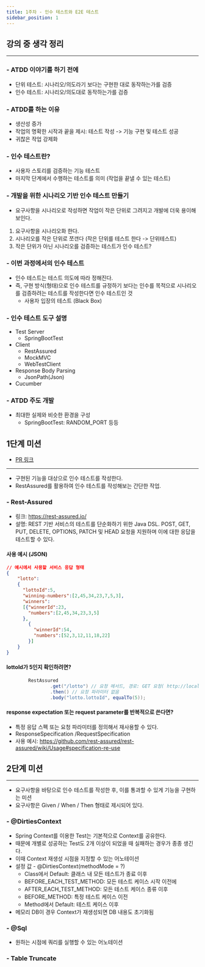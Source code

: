 ```yaml
---
title: 1주차 - 인수 테스트와 E2E 테스트
sidebar_position: 1
---
```

## 강의 중 생각 정리
---

### - ATDD 이야기를 하기 전에
- 단위 테스트: 시나리오/의도라기 보다는 구현한 대로 동작하는가를 검증
- 인수 테스트: 시나리오/의도대로 동작하는가를 검증


### - ATDD를 하는 이유
- 생산성 증가
- 작업의 명확한 시작과 끝을 제시: 테스트 작성 -> 기능 구현 및 테스트 성공
- 귀찮은 작업 강제화

### - 인수 테스트란?
- 사용자 스토리를 검증하는 기능 테스트
- 마지막 단계에서 수행하는 테스트를 의미 (작업을 끝낼 수 있는 테스트)


### - 개발을 위한 시나리오 기반 인수 테스트 만들기
- 요구사항을 시나리오로 작성하면 작업이 작은 단위로 그려지고 개발에 더욱 용이해 보인다.
1. 요구사항을 시나리오화 한다.
2. 시나리오를 작은 단위로 쪼갠다 (작은 단위를 테스트 한다 -> 단위테스트)
3. 작은 단위가 아닌 시나리오를 검증하는 테스트가 인수 테스트?


### - 이번 과정에서의 인수 테스트
- 인수 테스트는 테스트 의도에 따라 정해진다.
- 즉, 구현 방식(형태)으로 인수 테스트를 규정하기 보다는 인수를 목적으로 시나리오를 검증하려는 테스트를 작성한다면 인수 테스트인 것 
  - 사용자 입장의 테스트 (Black Box)

### - 인수 테스트 도구 설명
- Test Server
  - SpringBootTest
- Client
  - RestAssured
  - MockMVC
  - WebTestClient
- Response Body Parsing
  - JsonPath(Json)
- Cucumber


### - ATDD 주도 개발
- 최대한 실제와 비슷한 환경을 구성
  - SpringBootTest: RANDOM_PORT 등등


## 1단계 미션
- [PR 링크](https://github.com/next-step/atdd-subway-map/pull/609)
---
- 구현된 기능을 대상으로 인수 테스트를 작성한다.
- RestAssured를 활용하여 인수 테스트를 작성해보는 간단한 작업.

### - Rest-Assured
- 링크: https://rest-assured.io/
- 설명: REST 기반 서비스의 테스트를 단순화하기 위한 Java DSL. POST, GET, PUT, DELETE, OPTIONS, PATCH 및 HEAD 요청을 지원하며 이에 대한 응답을 테스트할 수 있다.


#### 사용 예시 (JSON)

```json
// 예시에서 사용할 서비스 응답 형태
{
    "lotto":
    {
      "lottoId":5, 
      "winning-numbers":[2,45,34,23,7,5,3], 
      "winners":
      [{"winnerId":23,
        "numbers":[2,45,34,23,3,5]
      },
        {
          "winnerId":54,
          "numbers":[52,3,12,11,18,22]
        }]
    }
}
```

#### lottoId가 5인지 확인하려면?
```java
        RestAssured
                .get("/lotto") // 요청 메서드, 경로: GET 요청( http://localhost:8080/lotto 
                .then() // 요청 파라미터 없음
                .body("lotto.lottoId", equalTo(5));
```
   
     
#### response expectation 또는 request parameter를 반복적으로 쓴다면?
- 특정 응답 스펙 또는 요청 파라미터를 정의해서 재사용할 수 있다.
- ResponseSpecification /RequestSpecification
- 사용 예시: https://github.com/rest-assured/rest-assured/wiki/Usage#specification-re-use


## 2단계 미션
---
- 요구사항을 바탕으로 인수 테스트를 작성한 후, 이를 통과할 수 있게 기능을 구현하는 미션
- 요구사항은 Given / When / Then 형태로 제시되어 있다.

### - @DirtiesContext
- Spring Context를 이용한 Test는 기본적으로 Context를 공유한다.
- 때문에 개별로 성공하는 Test도 2개 이상이 되었을 때 실패하는 경우가 종종 생긴다. 
- 이때 Context 재생성 시점을 지정할 수 있는 어노테이션
- 설정 값 - @DirtiesContext(methodMode = ?)
  - Class에서 Default: 클래스 내 모든 테스트가 종료 이후
  - BEFORE_EACH_TEST_METHOD: 모든 테스트 케이스 시작 이전에
  - AFTER_EACH_TEST_METHOD: 모든 테스트 케이스 종류 이후
  - BEFORE_METHOD: 특정 테스트 케이스 이전
  - Method에서 Default: 테스트 케이스 이후
- 메모리 DB이 경우 Context가 재생성되면 DB 내용도 초기화됨


### - @Sql
- 원하는 시점에 쿼리를 실행할 수 있는 어노테이션

### - Table Truncate